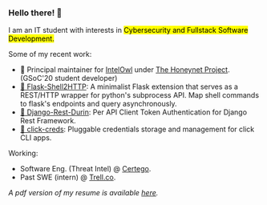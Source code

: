 ### Hello there! 👋
  
I am an IT student with interests in <mark>Cybersecurity</code> and <mark>Fullstack Software Development</mark>.

Some of my recent work:
- 🦉 Principal maintainer for <a href="https://github.com/certego/IntelOwl" target="_blank">IntelOwl</a>
under <a href="https://www.honeynet.org/" target="_blank" >The Honeynet Project</a>. (GSoC'20 student developer)
- <a target="_blank" href="https://github.com/Eshaan7/Flask-Shell2HTTP">🐍 Flask-Shell2HTTP</a>:
A minimalist Flask extension that serves as a REST/HTTP wrapper for python's subprocess API. Map shell commands to flask's endpoints and query asynchronously. 
- <a target="_blank" href="https://github.com/Eshaan7/django-rest-durin">🐍 Django-Rest-Durin</a>: 
Per API Client Token Authentication for Django Rest Framework.
- <a target="_blank" href="https://github.com/Eshaan7/click-creds">🐍 click-creds</a>: 
Pluggable credentials storage and management for click CLI apps.

Working:
- Software Eng. (Threat Intel) @ [Certego](https://www.certego.net/en/).
- Past SWE (intern) @ [Trell.co](https://trell.co).

_A pdf version of my resume is available <a href="https://drive.google.com/file/d/1BLJXR_rFFLP7wobE-Fog363JcbH5uttQ/view" target="_blank" >here</a>._
